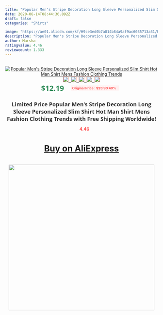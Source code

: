 ```yaml
---
title: "Popular Men's Stripe Decoration Long Sleeve Personalized Slim Shirt Hot Man Shirt  Mens Fashion Clothing Trends"
date: 2020-06-14T08:44:36.892Z
draft: false
categories: "Shirts"

image: "https://ae01.alicdn.com/kf/H9ce3ed0b7a814b84a9af9ac6035713a31/Popular-Men-s-Stripe-Decoration-Long-Sleeve-Personalized-Slim-Shirt-Hot-Man-Shirt-Mens-Fashion-Clothing.jpg"
description: "Popular Men's Stripe Decoration Long Sleeve Personalized Slim Shirt Hot Man Shirt  Mens Fashion Clothing Trends"
author: Marsha
ratingvalue: 4.46
reviewcount: 1.333
---
```

<br>
<div style="text-align: center;">
<a href="https://s.click.aliexpress.com/e/_ATKbVb" target="_blank" rel="nofollow noopener noreferrer"><img alt="Popular Men's Stripe Decoration Long Sleeve Personalized Slim Shirt Hot Man Shirt  Mens Fashion Clothing Trends" class="magnifier-image" src="https://ae01.alicdn.com/kf/H9ce3ed0b7a814b84a9af9ac6035713a31/Popular-Men-s-Stripe-Decoration-Long-Sleeve-Personalized-Slim-Shirt-Hot-Man-Shirt-Mens-Fashion-Clothing.jpg_640x640.jpg">
<br>
<img style="border:1px solid salmon" src="https://ae01.alicdn.com/kf/H9ce3ed0b7a814b84a9af9ac6035713a31/Popular-Men-s-Stripe-Decoration-Long-Sleeve-Personalized-Slim-Shirt-Hot-Man-Shirt-Mens-Fashion-Clothing.jpg_120x120.jpg">&nbsp;&nbsp;<img style="border:1px solid salmon" src="https://ae01.alicdn.com/kf/H8d3f5e13c59a4425910a6e474c8e71f4N/Popular-Men-s-Stripe-Decoration-Long-Sleeve-Personalized-Slim-Shirt-Hot-Man-Shirt-Mens-Fashion-Clothing.jpg_120x120.jpg">&nbsp;&nbsp;<img style="border:1px solid salmon" src="https://ae01.alicdn.com/kf/H44049cf9f6644afda7ca0870f5bae1394/Popular-Men-s-Stripe-Decoration-Long-Sleeve-Personalized-Slim-Shirt-Hot-Man-Shirt-Mens-Fashion-Clothing.jpg_120x120.jpg">&nbsp;&nbsp;<img style="border:1px solid salmon" src="https://ae01.alicdn.com/kf/H5d304b3e1ce943bfbd75e6bc0b5d14fa5/Popular-Men-s-Stripe-Decoration-Long-Sleeve-Personalized-Slim-Shirt-Hot-Man-Shirt-Mens-Fashion-Clothing.jpg_120x120.jpg">&nbsp;&nbsp;<img style="border:1px solid salmon" src="https://ae01.alicdn.com/kf/H38ef2f6eb1244759b611266d82dcfb67p/Popular-Men-s-Stripe-Decoration-Long-Sleeve-Personalized-Slim-Shirt-Hot-Man-Shirt-Mens-Fashion-Clothing.jpg_120x120.jpg"></a></div><br0>
<div style="text-align: center;"><span style="background-color: white; border: 0px; box-sizing: border-box; color: seagreen; display: inline-block; font-family: &quot;open sans&quot; , &quot;arial&quot; , &quot;helvetica&quot; , sans-serif , &quot;heiti&quot;; font-size: 24px; font-stretch: inherit; font-weight: 700; line-height: inherit; margin: 0px 10px 0px 0px; padding: 0px; vertical-align: middle;">$12.19 </span>
<span style="background: rgb(255 , 241 , 241); border-radius: 3px; border: 0px; box-sizing: border-box; color: #ff4747; display: inline-block; font-family: inherit; font-size: 12px; font-stretch: inherit; font-style: inherit; font-variant: inherit; font-weight: 600; line-height: inherit; margin: 0px; padding: 2px 5px; transform: scale(0.9); vertical-align: middle;">Original Price : <b style="text-decoration: line-through;">$23.90 </b> 49%&nbsp;&nbsp;</span></div>
<h1 style="color: #333333; display: inline-block; font-family: &quot;open sans&quot; , &quot;arial&quot; , &quot;helvetica&quot; , sans-serif , &quot;heiti&quot;; font-size: 18px; font-stretch: inherit; font-weight: 700; text-align: center;">Limited Price Popular Men's Stripe Decoration Long Sleeve Personalized Slim Shirt Hot Man Shirt  Mens Fashion Clothing Trends with Free Shipping Worldwide!</h1>
<div style="color: #ff4747; text-align: center;">
<img src="https://4.bp.blogspot.com/-M0ZcTcb-5uY/XleCXlxnR4I/AAAAAAAAAEc/OrjgMkXV1oMQFaCRZj5HQwOCBcu3w1FegCPcBGAYYCw/s1600/star.png" style="height: 15px;">&nbsp;<b>4.46</b></div>
<div class="button_cont" align="center"><a class="buynow_a" href="https://s.click.aliexpress.com/e/_ATKbVb" target="_blank" rel="nofollow noopener noreferrer"><H1>Buy on AliExpress</H1></a></div><br>
<div class="separator" style="clear: both; text-align: center;">
<img src="https://lh3.googleusercontent.com/-pTy5HemUv9M/XlePHvY0dAI/AAAAAAAAAE4/0nX5iRUoIWY8eMW9Dpxeirr157OZliDIgCLcBGAsYHQ/s1600/badge.gif" width="480">
</div>
